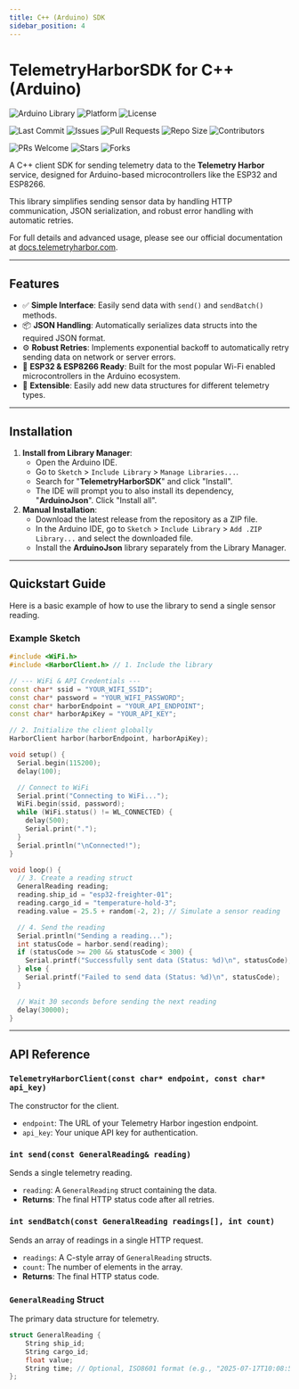 ```yaml
---
title: C++ (Arduino) SDK
sidebar_position: 4
---
```


# TelemetryHarborSDK for C++ (Arduino)

<!-- Arduino -->
![Arduino Library](https://img.shields.io/badge/Arduino-Library-00979D.svg)
![Platform](https://img.shields.io/badge/platform-ESP32-orange.svg)
![License](https://img.shields.io/github/license/TelemetryHarbor/harbor-sdk-c-plus-plus.svg)
<!-- GitHub -->
![Last Commit](https://img.shields.io/github/last-commit/TelemetryHarbor/harbor-sdk-c-plus-plus.svg)
![Issues](https://img.shields.io/github/issues/TelemetryHarbor/harbor-sdk-c-plus-plus.svg)
![Pull Requests](https://img.shields.io/github/issues-pr/TelemetryHarbor/harbor-sdk-c-plus-plus.svg)
![Repo Size](https://img.shields.io/github/repo-size/TelemetryHarbor/harbor-sdk-c-plus-plus.svg)
![Contributors](https://img.shields.io/github/contributors/TelemetryHarbor/harbor-sdk-c-plus-plus.svg)
<!-- Fun / Community -->
![PRs Welcome](https://img.shields.io/badge/PRs-welcome-brightgreen.svg)
![Stars](https://img.shields.io/github/stars/TelemetryHarbor/harbor-sdk-c-plus-plus.svg?style=social)
![Forks](https://img.shields.io/github/forks/TelemetryHarbor/harbor-sdk-c-plus-plus.svg?style=social)

A C++ client SDK for sending telemetry data to the **Telemetry Harbor** service, designed for Arduino-based microcontrollers like the ESP32 and ESP8266.

This library simplifies sending sensor data by handling HTTP communication, JSON serialization, and robust error handling with automatic retries.

For full details and advanced usage, please see our official documentation at [docs.telemetryharbor.com](https://docs.telemetryharbor.com).

***

## Features

*   ✅ **Simple Interface**: Easily send data with `send()` and `sendBatch()` methods.
*   📦 **JSON Handling**: Automatically serializes data structs into the required JSON format.
*   ⚙️ **Robust Retries**: Implements exponential backoff to automatically retry sending data on network or server errors.
*   📡 **ESP32 & ESP8266 Ready**: Built for the most popular Wi-Fi enabled microcontrollers in the Arduino ecosystem.
*   🔌 **Extensible**: Easily add new data structures for different telemetry types.

***

## Installation

1.  **Install from Library Manager**:
    *   Open the Arduino IDE.
    *   Go to `Sketch` > `Include Library` > `Manage Libraries...`.
    *   Search for "**TelemetryHarborSDK**" and click "Install".
    *   The IDE will prompt you to also install its dependency, "**ArduinoJson**". Click "Install all".
2.  **Manual Installation**:
    *   Download the latest release from the repository as a ZIP file.
    *   In the Arduino IDE, go to `Sketch` > `Include Library` > `Add .ZIP Library...` and select the downloaded file.
    *   Install the **ArduinoJson** library separately from the Library Manager.

***

## Quickstart Guide

Here is a basic example of how to use the library to send a single sensor reading.

### Example Sketch

```cpp
#include <WiFi.h>
#include <HarborClient.h> // 1. Include the library

// --- WiFi & API Credentials ---
const char* ssid = "YOUR_WIFI_SSID";
const char* password = "YOUR_WIFI_PASSWORD";
const char* harborEndpoint = "YOUR_API_ENDPOINT";
const char* harborApiKey = "YOUR_API_KEY";

// 2. Initialize the client globally
HarborClient harbor(harborEndpoint, harborApiKey);

void setup() {
  Serial.begin(115200);
  delay(100);

  // Connect to WiFi
  Serial.print("Connecting to WiFi...");
  WiFi.begin(ssid, password);
  while (WiFi.status() != WL_CONNECTED) {
    delay(500);
    Serial.print(".");
  }
  Serial.println("\nConnected!");
}

void loop() {
  // 3. Create a reading struct
  GeneralReading reading;
  reading.ship_id = "esp32-freighter-01";
  reading.cargo_id = "temperature-hold-3";
  reading.value = 25.5 + random(-2, 2); // Simulate a sensor reading

  // 4. Send the reading
  Serial.println("Sending a reading...");
  int statusCode = harbor.send(reading);
  if (statusCode >= 200 && statusCode < 300) {
    Serial.printf("Successfully sent data (Status: %d)\n", statusCode);
  } else {
    Serial.printf("Failed to send data (Status: %d)\n", statusCode);
  }

  // Wait 30 seconds before sending the next reading
  delay(30000);
}
```

-----

## API Reference

### `TelemetryHarborClient(const char* endpoint, const char* api_key)`

The constructor for the client.
*   `endpoint`: The URL of your Telemetry Harbor ingestion endpoint.
*   `api_key`: Your unique API key for authentication.

### `int send(const GeneralReading& reading)`

Sends a single telemetry reading.
*   `reading`: A `GeneralReading` struct containing the data.
*   **Returns**: The final HTTP status code after all retries.

### `int sendBatch(const GeneralReading readings[], int count)`

Sends an array of readings in a single HTTP request.
*   `readings`: A C-style array of `GeneralReading` structs.
*   `count`: The number of elements in the array.
*   **Returns**: The final HTTP status code.

### `GeneralReading` Struct

The primary data structure for telemetry.

```cpp
struct GeneralReading {
    String ship_id;
    String cargo_id;
    float value;
    String time; // Optional, ISO8601 format (e.g., "2025-07-17T10:08:55Z")
};
````
